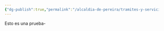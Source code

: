 ```yaml
---
{"dg-publish":true,"permalink":"/alcaldia-de-pereira/tramites-y-servicios/","dgPassFrontmatter":true}
---
```




Esto es una prueba-